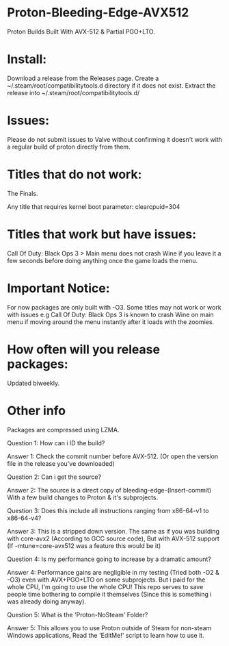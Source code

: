 # Proton-Bleeding-Edge-AVX512
Proton Builds Built With AVX-512 &amp; Partial PGO+LTO.

# Install:

Download a release from the Releases page.
Create a ~/.steam/root/compatibilitytools.d directory if it does not exist.
Extract the release into ~/.steam/root/compatibilitytools.d/

# Issues:
Please do not submit issues to Valve without confirming it doesn't work with a regular build of proton directly from them.

# Titles that do not work:
The Finals.

Any title that requires kernel boot parameter: clearcpuid=304

# Titles that work but have issues:
Call Of Duty: Black Ops 3 > Main menu does not crash Wine if you leave it a few seconds before doing anything once the game loads the menu.

# Important Notice:
For now packages are only built with -O3. Some titles may not work or work with issues e.g Call Of Duty: Black Ops 3 is known to crash Wine on main menu if moving around the menu instantly after it loads with the zoomies.

# How often will you release packages:
Updated biweekly.

# Other info
Packages are compressed using LZMA.

Question 1: How can i ID the build?

Answer 1: Check the commit number before AVX-512. (Or open the version file in the release you've downloaded)


Question 2: Can i get the source?

Answer 2: The source is a direct copy of bleeding-edge-(Insert-commit) With a few build changes to Proton & it's subprojects.


Question 3: Does this include all instructions ranging from x86-64-v1 to x86-64-v4?

Answer 3: This is a stripped down version. The same as if you was building with core-avx2 (According to GCC source code), But with AVX-512 support (If -mtune=core-avx512 was a feature this would be it)


Question 4: Is my performance going to increase by a dramatic amount?

Answer 4: Performance gains are negligible in my testing (Tried both -O2 & -O3) even with AVX+PGO+LTO on some subprojects. But i paid for the whole CPU, I'm going to use the whole CPU! This repo serves to save people time bothering to compile it themselves (Since this is something i was already doing anyway).


Question 5: What is the 'Proton-NoSteam' Folder?

Answer 5: This allows you to use Proton outside of Steam for non-steam Windows applications, Read the 'EditMe!' script to learn how to use it.
